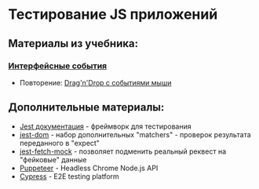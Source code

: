 # Тестирование JS приложений

## Материалы из учебника:

### [Интерфейсные события](https://learn.javascript.ru/event-details)
- Повторение: [Drag'n'Drop с событиями мыши](https://learn.javascript.ru/mouse-drag-and-drop)

## Дополнительные материалы:

* [Jest документация](https://jestjs.io/) - фреймворк для тестирования
* [jest-dom](https://github.com/testing-library/jest-dom) - набор дополнительных "matchers" - проверок результата переданного в "expect"
* [jest-fetch-mock](https://www.npmjs.com/package/jest-fetch-mock) - позволяет подменить реальный реквест на "фейковые" данные
* [Puppeteer](https://pptr.dev/) - Headless Chrome Node.js API
* [Cypress](https://www.cypress.io/) - E2E testing platform

